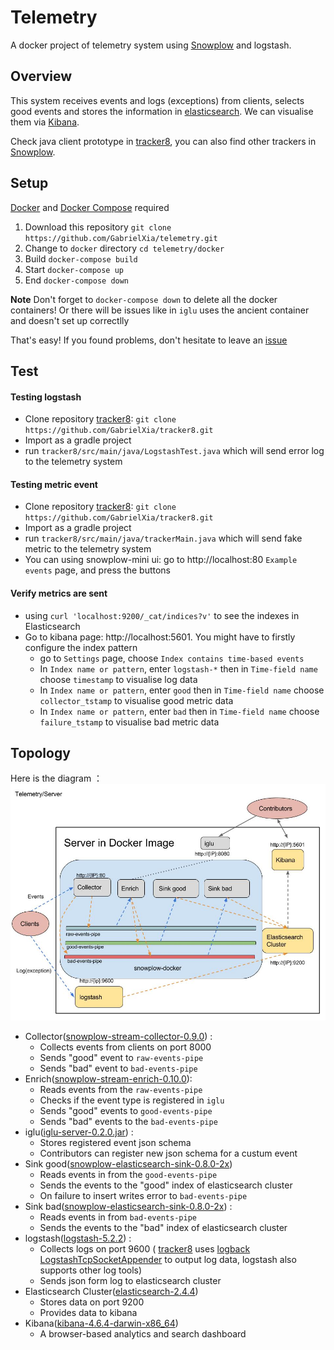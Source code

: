 Telemetry
=========

A docker project of telemetry system using [Snowplow](https://github.com/snowplow/snowplow) and logstash.

Overview
--------

This system receives events and logs (exceptions) from clients, selects good events and stores the information in [elasticsearch](https://github.com/elastic/elasticsearch). We can visualise them via [Kibana](https://github.com/elastic/kibana).

Check java client prototype in [tracker8](https://github.com/GabrielXia/tracker8), you can also find other trackers in [Snowplow](https://github.com/snowplow/snowplow/tree/master/1-trackers).

Setup
------

[Docker](https://www.docker.com/get-docker) and [Docker Compose](https://docs.docker.com/compose/install/) required
1. Download this repository `git clone https://github.com/GabrielXia/telemetry.git`
2. Change to `docker` directory `cd telemetry/docker`
3. Build `docker-compose build`
4. Start `docker-compose up`
5. End `docker-compose down`

**Note** Don't forget to `docker-compose down` to delete all the docker containers! Or there will be issues like in `iglu` uses the ancient container and doesn't set up correctlly

That's easy! If you found problems, don't hesitate to leave an [issue](https://github.com/GabrielXia/telemetry/issues)

Test
----

#### Testing logstash

- Clone repository [tracker8](https://github.com/GabrielXia/tracker8): `git clone https://github.com/GabrielXia/tracker8.git`
- Import as a gradle project
- run `tracker8/src/main/java/LogstashTest.java` which will send error log to the telemetry system

#### Testing metric event

- Clone repository [tracker8](https://github.com/GabrielXia/tracker8): `git clone https://github.com/GabrielXia/tracker8.git`
- Import as a gradle project
- run `tracker8/src/main/java/trackerMain.java` which will send fake metric to the telemetry system
- You can using snowplow-mini ui: go to http://localhost:80 `Example events` page, and press the buttons

#### Verify metrics are sent

- using `curl 'localhost:9200/_cat/indices?v'` to see the indexes in Elasticsearch
- Go to kibana page: http://localhost:5601. You might have to firstly configure the index pattern
  - go to `Settings` page, choose `Index contains time-based events`
  - In `Index name or pattern`, enter `logstash-*` then in `Time-field name` choose `timestamp` to visualise log data
  - In `Index name or pattern`, enter `good` then in `Time-field name` choose `collector_tstamp` to visualise good metric data
  - In `Index name or pattern`, enter `bad` then in `Time-field name` choose `failure_tstamp` to visualise bad metric data

Topology
--------

Here is the diagram ：
![](pictures/server.jpg)
- Collector([snowplow-stream-collector-0.9.0](https://github.com/snowplow/snowplow/tree/master/2-collectors/scala-stream-collector)) :
  - Collects events from clients on port 8000
  - Sends "good" event to `raw-events-pipe`
  - Sends "bad" event to `bad-events-pipe`
- Enrich([snowplow-stream-enrich-0.10.0](https://github.com/snowplow/snowplow/tree/master/3-enrich/stream-enrich)):
  - Reads events from the `raw-events-pipe`
  - Checks if the event type is registered in `iglu`
  - Sends "good" events to `good-events-pipe`
  - Sends "bad" events to the `bad-events-pipe`
- iglu([iglu-server-0.2.0.jar](https://github.com/snowplow/iglu)) :
  - Stores registered event json schema
  - Contributors can register new json schema for a custum event
- Sink good([snowplow-elasticsearch-sink-0.8.0-2x](https://github.com/snowplow/snowplow/tree/master/4-storage/kinesis-elasticsearch-sink))
  - Reads events in from the `good-events-pipe`
  - Sends the events to the "good" index of elasticsearch cluster
  - On failure to insert writes error to `bad-events-pipe`
- Sink bad([snowplow-elasticsearch-sink-0.8.0-2x](https://github.com/snowplow/snowplow/tree/master/4-storage/kinesis-elasticsearch-sink)) :
  - Reads events in from `bad-events-pipe`
  - Sends the events to the "bad" index of elasticsearch cluster
- logstash([logstash-5.2.2](https://github.com/elastic/logstash)) :
  - Collects logs on port 9600 ( [tracker8](https://github.com/GabrielXia/tracker8) uses [logback LogstashTcpSocketAppender](https://github.com/logstash/logstash-logback-encoder) to output log data, logstash also supports other log tools)
  - Sends json form log to elasticsearch cluster
- Elasticsearch Cluster([elasticsearch-2.4.4](https://github.com/elastic/elasticsearch))
  - Stores data on port 9200
  - Provides data to kibana
- Kibana([kibana-4.6.4-darwin-x86_64](https://github.com/elastic/kibana))
  - A browser-based analytics and search dashboard
